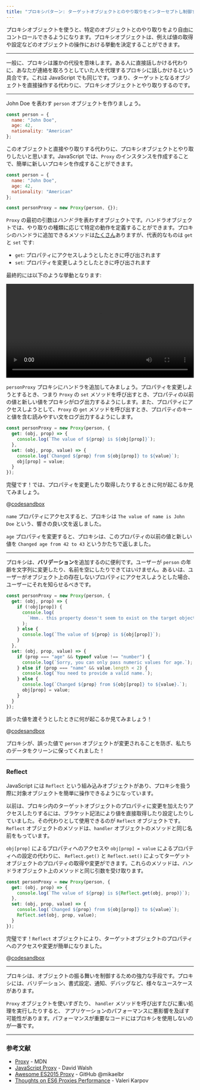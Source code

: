 ```yaml
---
title: "プロキシパターン: ターゲットオブジェクトとのやり取りをインターセプトし制御する"
---
```


プロキシオブジェクトを使うと、特定のオブジェクトとのやり取りをより自由にコントロールできるようになります。プロキシオブジェクトは、例えば値の取得や設定などのオブジェクトの操作における挙動を決定することができます。

---

一般に、プロキシは誰かの代役を意味します。ある人に直接話しかける代わりに、あなたが連絡を取ろうとしていた人を代理するプロキシに話しかけるという具合です。これは JavaScript でも同じです。つまり、ターゲットとなるオブジェクトを直接操作する代わりに、プロキシオブジェクトとやり取りするのです。

---

John Doe を表わす `person` オブジェクトを作りましょう。

```js
const person = {
  name: "John Doe",
  age: 42,
  nationality: "American"
};
```

このオブジェクトと直接やり取りする代わりに、プロキシオブジェクトとやり取りしたいと思います。JavaScript では、`Proxy` のインスタンスを作成することで、簡単に新しいプロキシを作成することができます。

```js
const person = {
  name: "John Doe",
  age: 42,
  nationality: "American"
};

const personProxy = new Proxy(person, {});
```

`Proxy` の最初の引数は*ハンドラ*を表わすオブジェクトです。ハンドラオブジェクトでは、やり取りの種類に応じて特定の動作を定義することができます。プロキシのハンドラに追加できるメソッドは[たくさん](https://developer.mozilla.org/en-US/docs/Web/JavaScript/Reference/Global_Objects/Proxy)ありますが、代表的なものは `get` と `set` です:

* `get`: プロパティにアクセスしようとしたときに呼び出されます
* `set`: プロパティを変更しようとしたときに呼び出されます

最終的には以下のような挙動となります:

<video width="100%" src="https://res.cloudinary.com/ddxwdqwkr/video/upload/v1609056520/patterns.dev/jspat-51_xvbob9.mp4" autoplay="" controls=""><source src="https://res.cloudinary.com/ddxwdqwkr/video/upload/v1609056520/patterns.dev/jspat-51_xvbob9.mp4"></video>

`personProxy` プロキシにハンドラを追加してみましょう。プロパティを変更しようとするとき、つまり `Proxy` の `set` メソッドを呼び出すとき、プロパティの以前の値と新しい値をプロキシがログ出力するようにします。また、プロパティにアクセスしようとして、`Proxy` の `get` メソッドを呼び出すとき、プロパティのキーと値を含む読みやすい文をログ出力するようにします。

```js
const personProxy = new Proxy(person, {
  get: (obj, prop) => {
    console.log(`The value of ${prop} is ${obj[prop]}`);
  },
  set: (obj, prop, value) => {
    console.log(`Changed ${prop} from ${obj[prop]} to ${value}`);
    obj[prop] = value;
  }
});
```

完璧です！では、プロパティを変更したり取得したりするときに何が起こるか見てみましょう。

@[codesandbox](https://codesandbox.io/embed/cocky-bird-rkgyo)

`name` プロパティにアクセスすると、プロキシは `The value of name is John Doe` という、響きの良い文を返しました。

`age` プロパティを変更すると、プロキシは、このプロパティの以前の値と新しい値を `Changed age from 42 to 43` というかたちで返しました。

---

プロキシは、**バリデーション**を追加するのに便利です。ユーザーが `person` の年齢を文字列に変更したり、名前を空にしたりできてはいけません。あるいは、ユーザーがオブジェクト上の存在しないプロパティにアクセスしようとした場合、ユーザーにそれを知らせるべきです。

```js
const personProxy = new Proxy(person, {
  get: (obj, prop) => {
    if (!obj[prop]) {
      console.log(
        `Hmm.. this property doesn't seem to exist on the target object`
      );
    } else {
      console.log(`The value of ${prop} is ${obj[prop]}`);
    }
  },
  set: (obj, prop, value) => {
    if (prop === "age" && typeof value !== "number") {
      console.log(`Sorry, you can only pass numeric values for age.`);
    } else if (prop === "name" && value.length < 2) {
      console.log(`You need to provide a valid name.`);
    } else {
      console.log(`Changed ${prop} from ${obj[prop]} to ${value}.`);
      obj[prop] = value;
    }
  }
});
```

誤った値を渡そうとしたときに何が起こるか見てみましょう！

@[codesandbox](https://codesandbox.io/embed/focused-rubin-dgk2v)

プロキシが、誤った値で `person` オブジェクトが変更されることを防ぎ、私たちのデータをクリーンに保ってくれました！

---

### Reflect

JavaScript には `Reflect` という組み込みオブジェクトがあり、プロキシを扱う際に対象オブジェクトを簡単に操作できるようになっています。

以前は、プロキシ内のターゲットオブジェクトのプロパティに変更を加えたりアクセスしたりするには、ブラケット記法により値を直接取得したり設定したりしていました。その代わりとして使用できるのが `Reflect` オブジェクトです。`Reflect` オブジェクトのメソッドは、`handler` オブジェクトのメソッドと同じ名前をもっています。

`obj[prop]` によるプロパティへのアクセスや `obj[prop] = value` によるプロパティへの設定の代わりに、 `Reflect.get()` と `Reflect.set()` によってターゲットオブジェクトのプロパティの取得や変更ができます。これらのメソッドは、ハンドラオブジェクト上のメソッドと同じ引数を受け取ります。

```js
const personProxy = new Proxy(person, {
  get: (obj, prop) => {
    console.log(`The value of ${prop} is ${Reflect.get(obj, prop)}`);
  },
  set: (obj, prop, value) => {
    console.log(`Changed ${prop} from ${obj[prop]} to ${value}`);
    Reflect.set(obj, prop, value);
  }
});
```

完璧です！`Reflect` オブジェクトにより、ターゲットオブジェクトのプロパティへのアクセスや変更が簡単になりました。

@[codesandbox](https://codesandbox.io/embed/gallant-violet-o1hjx)

---

プロキシは、オブジェクトの振る舞いを制御するための強力な手段です。プロキシには、バリデーション、書式設定、通知、デバッグなど、様々なユースケースがあります。

`Proxy` オブジェクトを使いすぎたり、 `handler` メソッドを呼び出すたびに重い処理を実行したりすると、 アプリケーションのパフォーマンスに悪影響を及ぼす可能性があります。パフォーマンスが重要なコードにはプロキシを使用しないのが一番です。

---

### 参考文献

* [Proxy](https://developer.mozilla.org/en-US/docs/Web/JavaScript/Reference/Global_Objects/Proxy) - MDN
* [JavaScript Proxy](https://davidwalsh.name/javascript-proxy) - David Walsh
* [Awesome ES2015 Proxy](https://github.com/mikaelbr/awesome-es2015-proxy) - GitHub @mikaelbr
* [Thoughts on ES6 Proxies Performance](http://thecodebarbarian.com/thoughts-on-es6-proxies-performance) - Valeri Karpov
